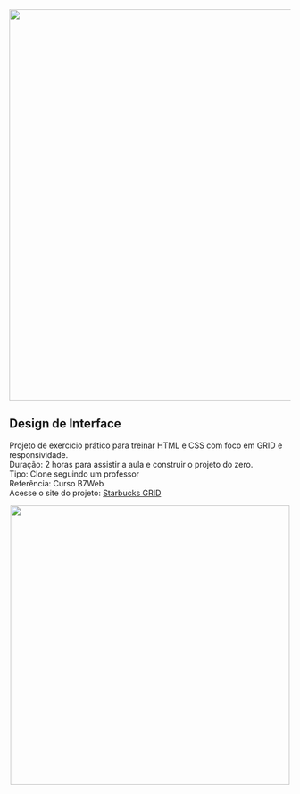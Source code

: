 

<div align="center" >
    <img src="https://user-images.githubusercontent.com/95384670/210504086-e87bc47e-b52a-4983-a707-5ecd4196516a.png" width="700px height="auto" />       
    </div>
                                                                                                                                                
<div>
  <h2> Design de Interface </h2>
  <p>
  Projeto de exercício prático para treinar HTML e CSS com foco em GRID e responsividade.  <br>
  Duração: 2 horas para assistir a aula e construir o projeto do zero. <br>
  Tipo: Clone seguindo um professor <br>
  Referência: Curso B7Web  <br>
  Acesse o site do projeto: <a href="https://veronicamoraesbr.github.io/Starbucks-Grid/" />Starbucks GRID</a>
  </p>
</div>
    
   
<div align="center">
  <img src="https://user-images.githubusercontent.com/95384670/210504623-ba84dfa2-3c97-4b58-8fd5-7927f5d65fc9.gif" width="500px height="auto" />       
</div>
